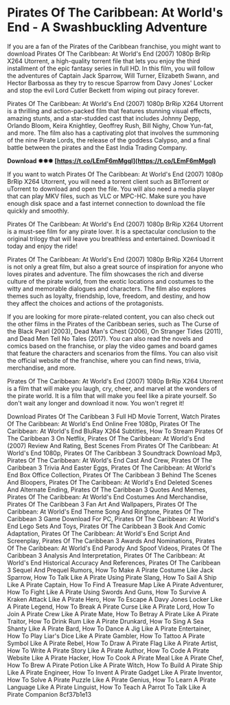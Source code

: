 # Pirates Of The Caribbean: At World's End - A Swashbuckling Adventure
 
If you are a fan of the Pirates of the Caribbean franchise, you might want to download Pirates Of The Caribbean: At World's End (2007) 1080p BrRip X264 Utorrent, a high-quality torrent file that lets you enjoy the third installment of the epic fantasy series in full HD. In this film, you will follow the adventures of Captain Jack Sparrow, Will Turner, Elizabeth Swann, and Hector Barbossa as they try to rescue Sparrow from Davy Jones' Locker and stop the evil Lord Cutler Beckett from wiping out piracy forever.
 
Pirates Of The Caribbean: At World's End (2007) 1080p BrRip X264 Utorrent is a thrilling and action-packed film that features stunning visual effects, amazing stunts, and a star-studded cast that includes Johnny Depp, Orlando Bloom, Keira Knightley, Geoffrey Rush, Bill Nighy, Chow Yun-fat, and more. The film also has a captivating plot that involves the summoning of the nine Pirate Lords, the release of the goddess Calypso, and a final battle between the pirates and the East India Trading Company.
 
**Download ✸✸✸ [https://t.co/LEmF6mMgql](https://t.co/LEmF6mMgql)**


 
If you want to watch Pirates Of The Caribbean: At World's End (2007) 1080p BrRip X264 Utorrent, you will need a torrent client such as BitTorrent or uTorrent to download and open the file. You will also need a media player that can play MKV files, such as VLC or MPC-HC. Make sure you have enough disk space and a fast internet connection to download the file quickly and smoothly.
 
Pirates Of The Caribbean: At World's End (2007) 1080p BrRip X264 Utorrent is a must-see film for any pirate lover. It is a spectacular conclusion to the original trilogy that will leave you breathless and entertained. Download it today and enjoy the ride!
  
Pirates Of The Caribbean: At World's End (2007) 1080p BrRip X264 Utorrent is not only a great film, but also a great source of inspiration for anyone who loves pirates and adventure. The film showcases the rich and diverse culture of the pirate world, from the exotic locations and costumes to the witty and memorable dialogues and characters. The film also explores themes such as loyalty, friendship, love, freedom, and destiny, and how they affect the choices and actions of the protagonists.
 
If you are looking for more pirate-related content, you can also check out the other films in the Pirates of the Caribbean series, such as The Curse of the Black Pearl (2003), Dead Man's Chest (2006), On Stranger Tides (2011), and Dead Men Tell No Tales (2017). You can also read the novels and comics based on the franchise, or play the video games and board games that feature the characters and scenarios from the films. You can also visit the official website of the franchise, where you can find news, trivia, merchandise, and more.
 
Pirates Of The Caribbean: At World's End (2007) 1080p BrRip X264 Utorrent is a film that will make you laugh, cry, cheer, and marvel at the wonders of the pirate world. It is a film that will make you feel like a pirate yourself. So don't wait any longer and download it now. You won't regret it!
 
Download Pirates Of The Caribbean 3 Full HD Movie Torrent,  Watch Pirates Of The Caribbean: At World's End Online Free 1080p,  Pirates Of The Caribbean: At World's End BluRay X264 Subtitles,  How To Stream Pirates Of The Caribbean 3 On Netflix,  Pirates Of The Caribbean: At World's End (2007) Review And Rating,  Best Scenes From Pirates Of The Caribbean: At World's End 1080p,  Pirates Of The Caribbean 3 Soundtrack Download Mp3,  Pirates Of The Caribbean: At World's End Cast And Crew,  Pirates Of The Caribbean 3 Trivia And Easter Eggs,  Pirates Of The Caribbean: At World's End Box Office Collection,  Pirates Of The Caribbean 3 Behind The Scenes And Bloopers,  Pirates Of The Caribbean: At World's End Deleted Scenes And Alternate Ending,  Pirates Of The Caribbean 3 Quotes And Memes,  Pirates Of The Caribbean: At World's End Costumes And Merchandise,  Pirates Of The Caribbean 3 Fan Art And Wallpapers,  Pirates Of The Caribbean: At World's End Theme Song And Ringtone,  Pirates Of The Caribbean 3 Game Download For PC,  Pirates Of The Caribbean: At World's End Lego Sets And Toys,  Pirates Of The Caribbean 3 Book And Comic Adaptation,  Pirates Of The Caribbean: At World's End Script And Screenplay,  Pirates Of The Caribbean 3 Awards And Nominations,  Pirates Of The Caribbean: At World's End Parody And Spoof Videos,  Pirates Of The Caribbean 3 Analysis And Interpretation,  Pirates Of The Caribbean: At World's End Historical Accuracy And References,  Pirates Of The Caribbean 3 Sequel And Prequel Rumors,  How To Make A Pirate Costume Like Jack Sparrow,  How To Talk Like A Pirate Using Pirate Slang,  How To Sail A Ship Like A Pirate Captain,  How To Find A Treasure Map Like A Pirate Adventurer,  How To Fight Like A Pirate Using Swords And Guns,  How To Survive A Kraken Attack Like A Pirate Hero,  How To Escape A Davy Jones Locker Like A Pirate Legend,  How To Break A Pirate Curse Like A Pirate Lord,  How To Join A Pirate Crew Like A Pirate Mate,  How To Betray A Pirate Like A Pirate Traitor,  How To Drink Rum Like A Pirate Drunkard,  How To Sing A Sea Shanty Like A Pirate Bard,  How To Dance A Jig Like A Pirate Entertainer,  How To Play Liar's Dice Like A Pirate Gambler,  How To Tattoo A Pirate Symbol Like A Pirate Rebel,  How To Draw A Pirate Flag Like A Pirate Artist,  How To Write A Pirate Story Like A Pirate Author,  How To Code A Pirate Website Like A Pirate Hacker,  How To Cook A Pirate Meal Like A Pirate Chef,  How To Brew A Pirate Potion Like A Pirate Witch,  How To Build A Pirate Ship Like A Pirate Engineer,  How To Invent A Pirate Gadget Like A Pirate Inventor,  How To Solve A Pirate Puzzle Like A Pirate Genius,  How To Learn A Pirate Language Like A Pirate Linguist,  How To Teach A Parrot To Talk Like A Pirate Companion
 8cf37b1e13
 
